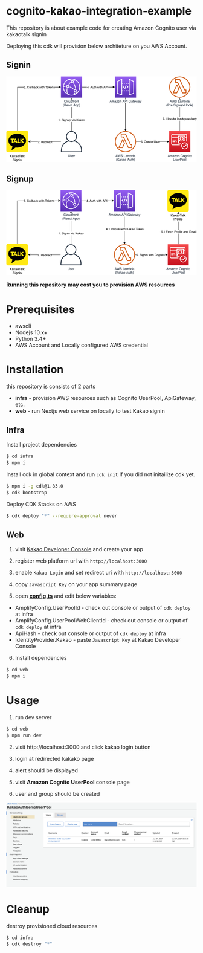 # cognito-kakao-integration-example

This repository is about example code for creating Amazon Cognito user via kakaotalk signin

Deploying this cdk will provision below architeture on you AWS Account.

## Signin
![](/img/signin.png)

## Signup
![](/img/signup.png)

**Running this repository may cost you to provision AWS resources**

# Prerequisites

- awscli
- Nodejs 10.x+
- Python 3.4+
- AWS Account and Locally configured AWS credential

# Installation

this repository is consists of 2 parts

* **infra** - provision AWS resources such as Cognito UserPool, ApiGateway, etc.
* **web** - run Nextjs web service on locally to test Kakao signin

## Infra

Install project dependencies

```bash
$ cd infra
$ npm i
```

Install cdk in global context and run `cdk init` if you did not initailize cdk yet.

```bash
$ npm i -g cdk@1.83.0
$ cdk bootstrap
```

Deploy CDK Stacks on AWS

```bash
$ cdk deploy "*" --require-approval never
```

## Web

1. visit [Kakao Developer Console](https://developers.kakao.com/console/app) and create your app

2. register web platform url with `http://localhost:3000`

3. enable `Kakao Login` and set redirect uri with `http://localhost:3000`

4. copy `Javascript Key` on your app summary page

5. open [**config.ts**](web/lib/interfaces/config.ts) and edit below variables:
  - AmplifyConfig.UserPoolId - check out console or output of `cdk deploy` at infra
  - AmplifyConfig.UserPoolWebClientId - check out console or output of `cdk deploy` at infra
  - ApiHash - check out console or output of `cdk deploy` at infra
  - IdentityProvider.Kakao - paste `Javascript Key` at Kakao Developer Console

6. Install dependencies

```bash
$ cd web
$ npm i
```


# Usage 

1. run dev server

```bash
$ cd web
$ npm run dev
```

2. visit http://localhost:3000 and click kakao login button

3. login at redirected kakako page

4. alert should be displayed

5. visit **Amazon Cognito UserPool** console page

6. user and group should be created

![](/img/user.png)

# Cleanup

destroy provisioned cloud resources

```bash
$ cd infra
$ cdk destroy "*"
```